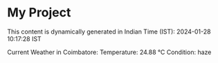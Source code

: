 # My Project

This content is dynamically generated in Indian Time (IST): 2024-01-28 10:17:28 IST


Current Weather in Coimbatore:
Temperature: 24.88 °C
Condition: haze
